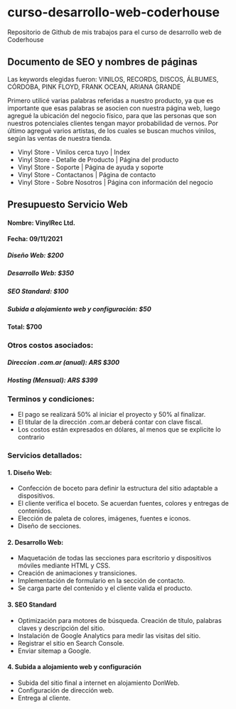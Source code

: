 # curso-desarrollo-web-coderhouse
Repositorio de Github de mis trabajos para el curso de desarrollo web de Coderhouse

## Documento de SEO y nombres de páginas

Las keywords elegidas fueron:
VINILOS, RECORDS, DISCOS, ÁLBUMES, CÓRDOBA, PINK FLOYD, FRANK OCEAN, ARIANA GRANDE

Primero utilicé varias palabras referidas a nuestro producto, ya que es importante que esas palabras se asocien con nuestra página web, luego agregué la ubicación del negocio físico, para que las personas que son nuestros potenciales clientes tengan mayor probabilidad de vernos. Por último agregué varios artistas, de los cuales se buscan muchos vinilos, según las ventas de nuestra tienda.

* Vinyl Store - Vinilos cerca tuyo    	| 	Index
* Vinyl Store - Detalle de Producto 	| 	Página del producto
* Vinyl Store - Soporte			| 	Página de ayuda y soporte
* Vinyl Store - Contactanos		| 	Página de contacto
* Vinyl Store - Sobre Nosotros		| 	Página con información del negocio

## Presupuesto Servicio Web 
#### Nombre: VinylRec Ltd.
#### Fecha: 09/11/2021  
##### Diseño Web: $200 
##### Desarrollo Web: $350 
##### SEO Standard: $100 
##### Subida a alojamiento web y configuración: $50
#### Total: $700



### Otros costos asociados: 
##### Direccion .com.ar (anual): ARS $300
##### Hosting (Mensual): ARS $399



### Terminos y condiciones: 
* El pago se realizará 50% al iniciar el proyecto y 50% al finalizar. 
* El titular de la dirección .com.ar deberá contar con clave fiscal.
* Los costos están expresados en dólares, al menos que se explicite lo contrario 

### Servicios detallados: 
#### 1. Diseño Web: 
* Confección de boceto para definir la estructura del sitio adaptable a dispositivos. 
* El cliente verifica el boceto. Se acuerdan fuentes, colores y entregas de contenidos. 
* Elección de paleta de colores, imágenes, fuentes e iconos. 
* Diseño de secciones. 
#### 2. Desarrollo Web: 
* Maquetación de todas las secciones para escritorio y dispositivos móviles mediante HTML y CSS. 
* Creación de animaciones y transiciones. 
* Implementación de formulario en la sección de contacto. 
* Se carga parte del contenido y el cliente valida el producto. 
#### 3. SEO Standard 
* Optimización para motores de búsqueda. Creación de título, palabras claves y descripción del sitio. 
* Instalación de Google Analytics para medir las visitas del sitio. 
* Registrar el sitio en Search Console. 
* Enviar sitemap a Google. 
#### 4. Subida a alojamiento web y configuración 
* Subida del sitio final a internet en alojamiento DonWeb. 
* Configuración de dirección web. 
* Entrega al cliente. 
